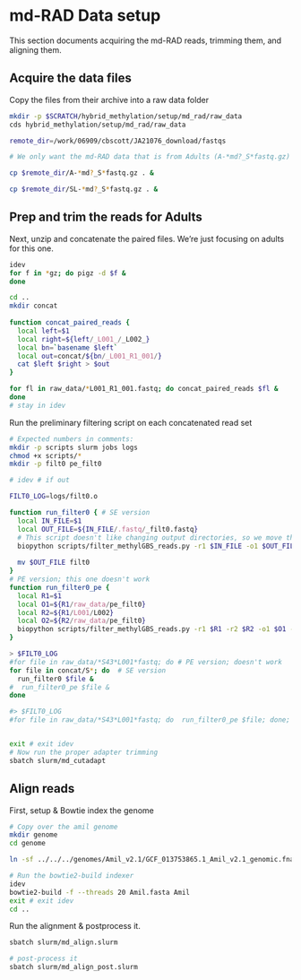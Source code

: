 
<!-- README.md is generated from README.Rmd. Please edit that file -->

# md-RAD Data setup

This section documents acquiring the md-RAD reads, trimming them, and
aligning them.

## Acquire the data files

Copy the files from their archive into a raw data folder

``` bash
mkdir -p $SCRATCH/hybrid_methylation/setup/md_rad/raw_data
cds hybrid_methylation/setup/md_rad/raw_data

remote_dir=/work/06909/cbscott/JA21076_download/fastqs

# We only want the md-RAD data that is from Adults (A-*md?_S*fastq.gz) and single larvae (SL_*fastq.gz)

cp $remote_dir/A-*md?_S*fastq.gz . &

cp $remote_dir/SL-*md?_S*fastq.gz . &
```

## Prep and trim the reads for Adults

Next, unzip and concatenate the paired files. We’re just focusing on
adults for this one.

``` bash
idev
for f in *gz; do pigz -d $f &
done

cd ..
mkdir concat
 
function concat_paired_reads {
  local left=$1
  local right=${left/_L001_/_L002_}
  local bn=`basename $left`
  local out=concat/${bn/_L001_R1_001/}
  cat $left $right > $out
}

for fl in raw_data/*L001_R1_001.fastq; do concat_paired_reads $fl & 
done
# stay in idev
```

Run the preliminary filtering script on each concatenated read set

``` bash
# Expected numbers in comments:
mkdir -p scripts slurm jobs logs
chmod +x scripts/*
mkdir -p filt0 pe_filt0

# idev # if out

FILT0_LOG=logs/filt0.o

function run_filter0 { # SE version
  local IN_FILE=$1
  local OUT_FILE=${IN_FILE/.fastq/_filt0.fastq}
  # This script doesn't like changing output directories, so we move the file after the fact
  biopython scripts/filter_methylGBS_reads.py -r1 $IN_FILE -o1 $OUT_FILE >> $FILT0_LOG
  
  mv $OUT_FILE filt0
}
# PE version; this one doesn't work
function run_filter0_pe { 
  local R1=$1
  local O1=${R1/raw_data/pe_filt0}
  local R2=${R1/L001/L002}
  local O2=${R2/raw_data/pe_filt0}
  biopython scripts/filter_methylGBS_reads.py -r1 $R1 -r2 $R2 -o1 $O1 -o2 $O2 >> $FILT0_LOG
}

> $FILT0_LOG
#for file in raw_data/*S43*L001*fastq; do # PE version; doesn't work
for file in concat/S*; do  # SE version
  run_filter0 $file &
#  run_filter0_pe $file &
done

#> $FILT0_LOG
#for file in raw_data/*S43*L001*fastq; do  run_filter0_pe $file; done; cat $FILT0_LOG


exit # exit idev
# Now run the proper adapter trimming
sbatch slurm/md_cutadapt
```

## Align reads

First, setup & Bowtie index the genome

``` bash
# Copy over the amil genome
mkdir genome
cd genome

ln -sf ../../../genomes/Amil_v2.1/GCF_013753865.1_Amil_v2.1_genomic.fna Amil.fasta

# Run the bowtie2-build indexer
idev
bowtie2-build -f --threads 20 Amil.fasta Amil
exit # exit idev
cd ..
```

Run the alignment & postprocess it.

``` bash
sbatch slurm/md_align.slurm

# post-process it
sbatch slurm/md_align_post.slurm
```

